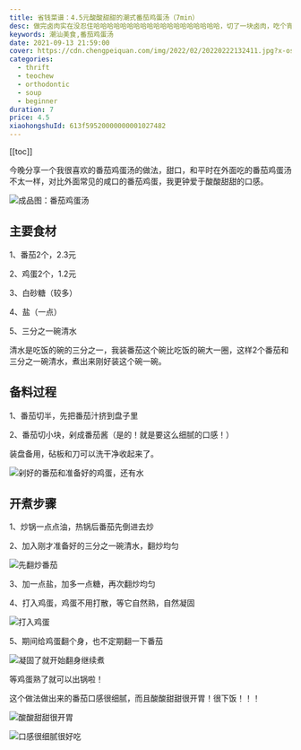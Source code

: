 ```yaml
---
title: 省钱菜谱：4.5元酸酸甜甜的潮式番茄鸡蛋汤（7min）
desc: 做完卤肉实在没忍住哈哈哈哈哈哈哈哈哈哈哈哈哈哈哈哈哈哈哈，切了一块卤肉，吃个宵夜！！！这个点最好的搭配就是潮汕粿汁了！！！
keywords: 潮汕美食,番茄鸡蛋汤
date: 2021-09-13 21:59:00
cover: https://cdn.chengpeiquan.com/img/2022/02/20220222132411.jpg?x-oss-process=image/interlace,1
categories:
  - thrift
  - teochew
  - orthodontic
  - soup
  - beginner
duration: 7
price: 4.5
xiaohongshuId: 613f59520000000001027482
---
```


[[toc]]

今晚分享一个我很喜欢的番茄鸡蛋汤的做法，甜口，和平时在外面吃的番茄鸡蛋汤不太一样，对比外面常见的咸口的番茄鸡蛋，我更钟爱于酸酸甜甜的口感。

![成品图：番茄鸡蛋汤](https://cdn.chengpeiquan.com/img/2022/02/20220222132426.jpg?x-oss-process=image/interlace,1)

## 主要食材

1、番茄2个，2.3元

2、鸡蛋2个，1.2元

3、白砂糖（较多）

4、盐（一点）

5、三分之一碗清水

清水是吃饭的碗的三分之一，我装番茄这个碗比吃饭的碗大一圈，这样2个番茄和三分之一碗清水，煮出来刚好装这个碗一碗。

## 备料过程

1、番茄切半，先把番茄汁挤到盘子里

2、番茄切小块，剁成番茄酱（是的！就是要这么细腻的口感！）

装盘备用，砧板和刀可以洗干净收起来了。

![剁好的番茄和准备好的鸡蛋，还有水](https://cdn.chengpeiquan.com/img/2022/02/20220222132422.jpg?x-oss-process=image/interlace,1)

## 开煮步骤

1、炒锅一点点油，热锅后番茄先倒进去炒

2、加入刚才准备好的三分之一碗清水，翻炒均匀

![先翻炒番茄](https://cdn.chengpeiquan.com/img/2022/02/20220222132423.jpg?x-oss-process=image/interlace,1)

3、加一点盐，加多一点糖，再次翻炒均匀

4、打入鸡蛋，鸡蛋不用打散，等它自然熟，自然凝固

![打入鸡蛋](https://cdn.chengpeiquan.com/img/2022/02/20220222132424.jpg?x-oss-process=image/interlace,1)

5、期间给鸡蛋翻个身，也不定期翻一下番茄

![凝固了就开始翻身继续煮](https://cdn.chengpeiquan.com/img/2022/02/20220222132425.jpg?x-oss-process=image/interlace,1)

等鸡蛋熟了就可以出锅啦！

这个做法做出来的番茄口感很细腻，而且酸酸甜甜很开胃！很下饭！！！

![酸酸甜甜很开胃](https://cdn.chengpeiquan.com/img/2022/02/20220222132427.jpg?x-oss-process=image/interlace,1)

![口感很细腻很好吃](https://cdn.chengpeiquan.com/img/2022/02/20220222132428.jpg?x-oss-process=image/interlace,1)
